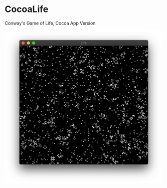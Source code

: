 # CocoaLife
Conway's Game of Life, Cocoa App Version

![example image](https://github.com/jmenter/CocoaLife/blob/main/example.png)
